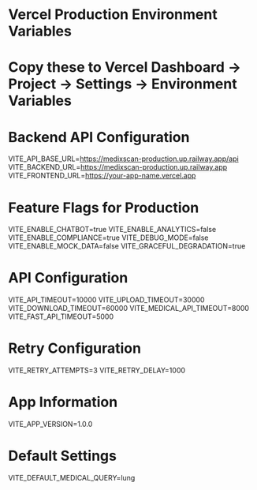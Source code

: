 # Vercel Production Environment Variables
# Copy these to Vercel Dashboard → Project → Settings → Environment Variables

# Backend API Configuration
VITE_API_BASE_URL=https://medixscan-production.up.railway.app/api
VITE_BACKEND_URL=https://medixscan-production.up.railway.app
VITE_FRONTEND_URL=https://your-app-name.vercel.app

# Feature Flags for Production
VITE_ENABLE_CHATBOT=true
VITE_ENABLE_ANALYTICS=false
VITE_ENABLE_COMPLIANCE=true
VITE_DEBUG_MODE=false
VITE_ENABLE_MOCK_DATA=false
VITE_GRACEFUL_DEGRADATION=true

# API Configuration
VITE_API_TIMEOUT=10000
VITE_UPLOAD_TIMEOUT=30000
VITE_DOWNLOAD_TIMEOUT=60000
VITE_MEDICAL_API_TIMEOUT=8000
VITE_FAST_API_TIMEOUT=5000

# Retry Configuration
VITE_RETRY_ATTEMPTS=3
VITE_RETRY_DELAY=1000

# App Information
VITE_APP_VERSION=1.0.0

# Default Settings
VITE_DEFAULT_MEDICAL_QUERY=lung
